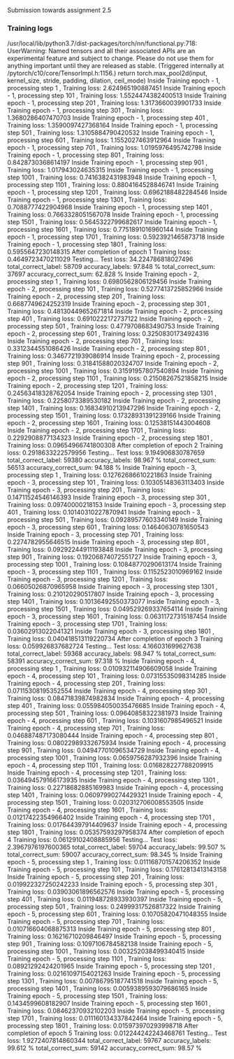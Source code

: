Submission towards assignment 2.5


### Training logs

/usr/local/lib/python3.7/dist-packages/torch/nn/functional.py:718: UserWarning: Named tensors and all their associated APIs are an experimental feature and subject to change. Please do not use them for anything important until they are released as stable. (Triggered internally at  /pytorch/c10/core/TensorImpl.h:1156.)
  return torch.max_pool2d(input, kernel_size, stride, padding, dilation, ceil_mode)
Inside Training epoch - 1, processing step 1 , Training loss: 2.624965190887451
Inside Training epoch - 1, processing step 101 , Training loss: 1.5524474382400513
Inside Training epoch - 1, processing step 201 , Training loss: 1.3173660039901733
Inside Training epoch - 1, processing step 301 , Training loss: 1.3680286407470703
Inside Training epoch - 1, processing step 401 , Training loss: 1.3590097427368164
Inside Training epoch - 1, processing step 501 , Training loss: 1.3105884790420532
Inside Training epoch - 1, processing step 601 , Training loss: 1.1552027463912964
Inside Training epoch - 1, processing step 701 , Training loss: 1.0195976495742798
Inside Training epoch - 1, processing step 801 , Training loss: 0.8428730368614197
Inside Training epoch - 1, processing step 901 , Training loss: 1.017943024635315
Inside Training epoch - 1, processing step 1001 , Training loss: 0.7416382431983948
Inside Training epoch - 1, processing step 1101 , Training loss: 0.8804164528846741
Inside Training epoch - 1, processing step 1201 , Training loss: 0.6962188482284546
Inside Training epoch - 1, processing step 1301 , Training loss: 0.7088777422904968
Inside Training epoch - 1, processing step 1401 , Training loss: 0.7663328051567078
Inside Training epoch - 1, processing step 1501 , Training loss: 0.5645322799682617
Inside Training epoch - 1, processing step 1601 , Training loss: 0.7751891016960144
Inside Training epoch - 1, processing step 1701 , Training loss: 0.5923921465873718
Inside Training epoch - 1, processing step 1801 , Training loss: 0.5955647230148315
After completion of epoch 1   Training loss: 0.4649723470211029
Testing...
Test loss: 34.224786818027496 total_correct_label: 58709 accuracy_labels: 97.848 %  total_correct_sum: 37697 accuracy_correct_sum: 62.828 % 
Inside Training epoch - 2, processing step 1 , Training loss: 0.6980562806129456
Inside Training epoch - 2, processing step 101 , Training loss: 0.5277413725852966
Inside Training epoch - 2, processing step 201 , Training loss: 0.6687749624252319
Inside Training epoch - 2, processing step 301 , Training loss: 0.48130449652671814
Inside Training epoch - 2, processing step 401 , Training loss: 0.6910222172737122
Inside Training epoch - 2, processing step 501 , Training loss: 0.4779708683490753
Inside Training epoch - 2, processing step 601 , Training loss: 0.32508301734924316
Inside Training epoch - 2, processing step 701 , Training loss: 0.3312344551086426
Inside Training epoch - 2, processing step 801 , Training loss: 0.3467721939086914
Inside Training epoch - 2, processing step 901 , Training loss: 0.31841588020324707
Inside Training epoch - 2, processing step 1001 , Training loss: 0.31591957807540894
Inside Training epoch - 2, processing step 1101 , Training loss: 0.21508267521858215
Inside Training epoch - 2, processing step 1201 , Training loss: 0.24563418328762054
Inside Training epoch - 2, processing step 1301 , Training loss: 0.2258073389530182
Inside Training epoch - 2, processing step 1401 , Training loss: 0.16834910213947296
Inside Training epoch - 2, processing step 1501 , Training loss: 0.17328931391239166
Inside Training epoch - 2, processing step 1601 , Training loss: 0.12538151443004608
Inside Training epoch - 2, processing step 1701 , Training loss: 0.2292908877134323
Inside Training epoch - 2, processing step 1801 , Training loss: 0.09654966741800308
After completion of epoch 2   Training loss: 0.2918633222579956
Testing...
Test loss: 9.194906830787659 total_correct_label: 59380 accuracy_labels: 98.967 %  total_correct_sum: 56513 accuracy_correct_sum: 94.188 % 
Inside Training epoch - 3, processing step 1 , Training loss: 0.12762686610221863
Inside Training epoch - 3, processing step 101 , Training loss: 0.10305148363113403
Inside Training epoch - 3, processing step 201 , Training loss: 0.14711524546146393
Inside Training epoch - 3, processing step 301 , Training loss: 0.09740000218153
Inside Training epoch - 3, processing step 401 , Training loss: 0.10140310227870941
Inside Training epoch - 3, processing step 501 , Training loss: 0.09289577603340149
Inside Training epoch - 3, processing step 601 , Training loss: 0.14640630781650543
Inside Training epoch - 3, processing step 701 , Training loss: 0.2274782955646515
Inside Training epoch - 3, processing step 801 , Training loss: 0.09292244911193848
Inside Training epoch - 3, processing step 901 , Training loss: 0.19206874072551727
Inside Training epoch - 3, processing step 1001 , Training loss: 0.10848770290613174
Inside Training epoch - 3, processing step 1101 , Training loss: 0.1152523010969162
Inside Training epoch - 3, processing step 1201 , Training loss: 0.06605026870965958
Inside Training epoch - 3, processing step 1301 , Training loss: 0.210120290517807
Inside Training epoch - 3, processing step 1401 , Training loss: 0.10136492550373077
Inside Training epoch - 3, processing step 1501 , Training loss: 0.049529269337654114
Inside Training epoch - 3, processing step 1601 , Training loss: 0.06311727315187454
Inside Training epoch - 3, processing step 1701 , Training loss: 0.03602913022041321
Inside Training epoch - 3, processing step 1801 , Training loss: 0.040418513119220734
After completion of epoch 3   Training loss: 0.059926837682724
Testing...
Test loss: 4.166031699627638 total_correct_label: 59368 accuracy_labels: 98.947 %  total_correct_sum: 58391 accuracy_correct_sum: 97.318 % 
Inside Training epoch - 4, processing step 1 , Training loss: 0.010932114906609058
Inside Training epoch - 4, processing step 101 , Training loss: 0.07315535098314285
Inside Training epoch - 4, processing step 201 , Training loss: 0.07115308195352554
Inside Training epoch - 4, processing step 301 , Training loss: 0.08471839874982834
Inside Training epoch - 4, processing step 401 , Training loss: 0.055984050035476685
Inside Training epoch - 4, processing step 501 , Training loss: 0.09640858322381973
Inside Training epoch - 4, processing step 601 , Training loss: 0.1031607985496521
Inside Training epoch - 4, processing step 701 , Training loss: 0.046887487173080444
Inside Training epoch - 4, processing step 801 , Training loss: 0.08022989332675934
Inside Training epoch - 4, processing step 901 , Training loss: 0.04947701096534729
Inside Training epoch - 4, processing step 1001 , Training loss: 0.0659756287932396
Inside Training epoch - 4, processing step 1101 , Training loss: 0.016828227788209915
Inside Training epoch - 4, processing step 1201 , Training loss: 0.036494579166173935
Inside Training epoch - 4, processing step 1301 , Training loss: 0.22718682885169983
Inside Training epoch - 4, processing step 1401 , Training loss: 0.06097990274429321
Inside Training epoch - 4, processing step 1501 , Training loss: 0.020312706008553505
Inside Training epoch - 4, processing step 1601 , Training loss: 0.01217422354966402
Inside Training epoch - 4, processing step 1701 , Training loss: 0.017644397914409637
Inside Training epoch - 4, processing step 1801 , Training loss: 0.05357593297958374
After completion of epoch 4   Training loss: 0.06129102408885956
Testing...
Test loss: 2.3967976197600365 total_correct_label: 59704 accuracy_labels: 99.507 %  total_correct_sum: 59007 accuracy_correct_sum: 98.345 % 
Inside Training epoch - 5, processing step 1 , Training loss: 0.011168701574206352
Inside Training epoch - 5, processing step 101 , Training loss: 0.17612813413143158
Inside Training epoch - 5, processing step 201 , Training loss: 0.019922327250242233
Inside Training epoch - 5, processing step 301 , Training loss: 0.03903061896562576
Inside Training epoch - 5, processing step 401 , Training loss: 0.011948728933930397
Inside Training epoch - 5, processing step 501 , Training loss: 0.24999317526817322
Inside Training epoch - 5, processing step 601 , Training loss: 0.10705820471048355
Inside Training epoch - 5, processing step 701 , Training loss: 0.010716604068875313
Inside Training epoch - 5, processing step 801 , Training loss: 0.16216710209846497
Inside Training epoch - 5, processing step 901 , Training loss: 0.1097106784582138
Inside Training epoch - 5, processing step 1001 , Training loss: 0.003252038499340415
Inside Training epoch - 5, processing step 1101 , Training loss: 0.08921292424201965
Inside Training epoch - 5, processing step 1201 , Training loss: 0.02161097154021263
Inside Training epoch - 5, processing step 1301 , Training loss: 0.00786795187741518
Inside Training epoch - 5, processing step 1401 , Training loss: 0.0059389593079686165
Inside Training epoch - 5, processing step 1501 , Training loss: 0.1434599608182907
Inside Training epoch - 5, processing step 1601 , Training loss: 0.08462370932102203
Inside Training epoch - 5, processing step 1701 , Training loss: 0.011160134337842464
Inside Training epoch - 5, processing step 1801 , Training loss: 0.015973970293998718
After completion of epoch 5   Training loss: 0.012244242243468761
Testing...
Test loss: 1.9272407814860344 total_correct_label: 59767 accuracy_labels: 99.612 %  total_correct_sum: 59142 accuracy_correct_sum: 98.57 % 
